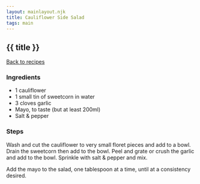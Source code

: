 ```yaml
---
layout: mainlayout.njk
title: Cauliflower Side Salad
tags: main
---
```


## {{ title }}

[Back to recipes](/recipes)

### Ingredients
- 1 cauliflower
- 1 small tin of sweetcorn in water
- 3 cloves garlic
- Mayo, to taste (but at least 200ml)
- Salt & pepper


### Steps
Wash and cut the cauliflower to very small floret pieces and add to a bowl. Drain the sweetcorn then add to the bowl. Peel and grate or crush the garlic and add to the bowl. Sprinkle with salt & pepper and mix.

Add the mayo to the salad, one tablespoon at a time, until at a consistency desired.